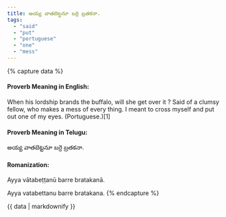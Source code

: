 ```yaml
---
title: అయ్య వాతబెట్టనూ బర్రె బ్రతకనా.
tags:
  - "said"
  - "put"
  - "portuguese"
  - "one"
  - "mess"
---
```


{% capture data %}
#### Proverb Meaning in English:
When his lordship brands the buffalo, will she get over it ?
Said of a clumsy fellow, who makes a mess of every thing.
I meant to cross myself and put out one of my eyes. (Portuguese.)[1]

#### Proverb Meaning in Telugu:
అయ్య వాతబెట్టనూ బర్రె బ్రతకనా.

#### Romanization:
Ayya vātabeṭṭanū barre bratakanā.

Ayya vatabettanu barre bratakana.
{% endcapture %}

{{ data | markdownify }}


